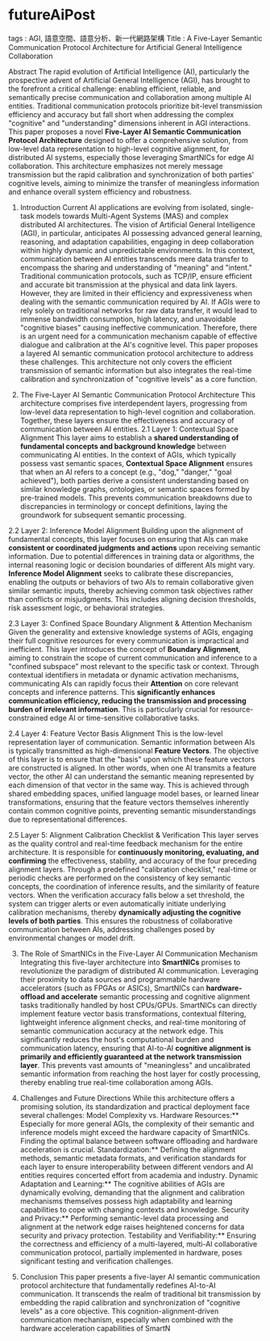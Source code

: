 # futureAiPost
tags : AGI, 語意空間、語意分析、新一代網路架構
Title : A Five-Layer Semantic Communication Protocol Architecture for Artificial General Intelligence Collaboration

Abstract
  The rapid evolution of Artificial Intelligence (AI), particularly the prospective advent of Artificial General Intelligence (AGI), has brought to the forefront a critical challenge: enabling efficient, reliable, and semantically precise communication and collaboration among multiple AI entities. Traditional communication protocols prioritize bit-level transmission efficiency and accuracy but fall short when addressing the complex "cognitive" and "understanding" dimensions inherent in AGI interactions. This paper proposes a novel **Five-Layer AI Semantic Communication Protocol Architecture** designed to offer a comprehensive solution, from low-level data representation to high-level cognitive alignment, for distributed AI systems, especially those leveraging SmartNICs for edge AI collaboration. This architecture emphasizes not merely message transmission but the rapid calibration and synchronization of both parties' cognitive levels, aiming to minimize the transfer of meaningless information and enhance overall system efficiency and robustness.

1. Introduction
  Current AI applications are evolving from isolated, single-task models towards Multi-Agent Systems (MAS) and complex distributed AI architectures. The vision of Artificial General Intelligence (AGI), in particular, anticipates AI possessing advanced general learning, reasoning, and adaptation capabilities, engaging in deep collaboration within highly dynamic and unpredictable environments. In this context, communication between AI entities transcends mere data transfer to encompass the sharing and understanding of "meaning" and "intent."
  Traditional communication protocols, such as TCP/IP, ensure efficient and accurate bit transmission at the physical and data link layers. However, they are limited in their efficiency and expressiveness when dealing with the semantic communication required by AI. If AGIs were to rely solely on traditional networks for raw data transfer, it would lead to immense bandwidth consumption, high latency, and unavoidable "cognitive biases" causing ineffective communication. Therefore, there is an urgent need for a communication mechanism capable of effective dialogue and calibration at the AI's cognitive level.
  This paper proposes a layered AI semantic communication protocol architecture to address these challenges. This architecture not only covers the efficient transmission of semantic information but also integrates the real-time calibration and synchronization of "cognitive levels" as a core function.

2. The Five-Layer AI Semantic Communication Protocol Architecture
  This architecture comprises five interdependent layers, progressing from low-level data representation to high-level cognition and collaboration. Together, these layers ensure the effectiveness and accuracy of communication between AI entities.
2.1 Layer 1: Contextual Space Alignment
  This layer aims to establish a **shared understanding of fundamental concepts and background knowledge** between communicating AI entities. In the context of AGIs, which typically possess vast semantic spaces, **Contextual Space Alignment** ensures that when an AI refers to a concept (e.g., "dog," "danger," "goal achieved"), both parties derive a consistent understanding based on similar knowledge graphs, ontologies, or semantic spaces formed by pre-trained models. This prevents communication breakdowns due to discrepancies in terminology or concept definitions, laying the groundwork for subsequent semantic processing.

2.2 Layer 2: Inference Model Alignment
Building upon the alignment of fundamental concepts, this layer focuses on ensuring that AIs can make **consistent or coordinated judgments and actions** upon receiving semantic information. Due to potential differences in training data or algorithms, the internal reasoning logic or decision boundaries of different AIs might vary. **Inference Model Alignment** seeks to calibrate these discrepancies, enabling the outputs or behaviors of two AIs to remain collaborative given similar semantic inputs, thereby achieving common task objectives rather than conflicts or misjudgments. This includes aligning decision thresholds, risk assessment logic, or behavioral strategies.

2.3 Layer 3: Confined Space Boundary Alignment & Attention Mechanism
  Given the generality and extensive knowledge systems of AGIs, engaging their full cognitive resources for every communication is impractical and inefficient. This layer introduces the concept of **Boundary Alignment**, aiming to constrain the scope of current communication and inference to a "confined subspace" most relevant to the specific task or context. Through contextual identifiers in metadata or dynamic activation mechanisms, communicating AIs can rapidly focus their **Attention** on core relevant concepts and inference patterns. This **significantly enhances communication efficiency, reducing the transmission and processing burden of irrelevant information**. This is particularly crucial for resource-constrained edge AI or time-sensitive collaborative tasks.

2.4 Layer 4: Feature Vector Basis Alignment
  This is the low-level representation layer of communication. Semantic information between AIs is typically transmitted as high-dimensional **Feature Vectors**. The objective of this layer is to ensure that the "basis" upon which these feature vectors are constructed is aligned. In other words, when one AI transmits a feature vector, the other AI can understand the semantic meaning represented by each dimension of that vector in the same way. This is achieved through shared embedding spaces, unified language model bases, or learned linear transformations, ensuring that the feature vectors themselves inherently contain common cognitive points, preventing semantic misunderstandings due to representational differences.

2.5 Layer 5: Alignment Calibration Checklist & Verification
  This layer serves as the quality control and real-time feedback mechanism for the entire architecture. It is responsible for **continuously monitoring, evaluating, and confirming** the effectiveness, stability, and accuracy of the four preceding alignment layers. Through a predefined "calibration checklist," real-time or periodic checks are performed on the consistency of key semantic concepts, the coordination of inference results, and the similarity of feature vectors. When the verification accuracy falls below a set threshold, the system can trigger alerts or even automatically initiate underlying calibration mechanisms, thereby **dynamically adjusting the cognitive levels of both parties**. This ensures the robustness of collaborative communication between AIs, addressing challenges posed by environmental changes or model drift.

3. The Role of SmartNICs in the Five-Layer AI Communication Mechanism
  Integrating this five-layer architecture into **SmartNICs** promises to revolutionize the paradigm of distributed AI communication. Leveraging their proximity to data sources and programmable hardware accelerators (such as FPGAs or ASICs), SmartNICs can **hardware-offload and accelerate** semantic processing and cognitive alignment tasks traditionally handled by host CPUs/GPUs.
  SmartNICs can directly implement feature vector basis transformations, contextual filtering, lightweight inference alignment checks, and real-time monitoring of semantic communication accuracy at the network edge. This significantly reduces the host's computational burden and communication latency, ensuring that AI-to-AI **cognitive alignment is primarily and efficiently guaranteed at the network transmission layer**. This prevents vast amounts of "meaningless" and uncalibrated semantic information from reaching the host layer for costly processing, thereby enabling true real-time collaboration among AGIs.

4. Challenges and Future Directions
  While this architecture offers a promising solution, its standardization and practical deployment face several challenges:
    Model Complexity vs. Hardware Resources:** Especially for more general AGIs, the complexity of their semantic and inference models might exceed the hardware capacity of SmartNICs. Finding the optimal balance between software offloading and hardware acceleration is crucial.
    Standardization:** Defining the alignment methods, semantic metadata formats, and verification standards for each layer to ensure interoperability between different vendors and AI entities requires concerted effort from academia and industry.
    Dynamic Adaptation and Learning:** The cognitive abilities of AGIs are dynamically evolving, demanding that the alignment and calibration mechanisms themselves possess high adaptability and learning capabilities to cope with changing contexts and knowledge.
    Security and Privacy:** Performing semantic-level data processing and alignment at the network edge raises heightened concerns for data security and privacy protection.
    Testability and Verifiability:** Ensuring the correctness and efficiency of a multi-layered, multi-AI collaborative communication protocol, partially implemented in hardware, poses significant testing and verification challenges.

5. Conclusion
This paper presents a five-layer AI semantic communication protocol architecture that fundamentally redefines AI-to-AI communication. It transcends the realm of traditional bit transmission by embedding the rapid calibration and synchronization of "cognitive levels" as a core objective. This cognition-alignment-driven communication mechanism, especially when combined with the hardware acceleration capabilities of SmartN
